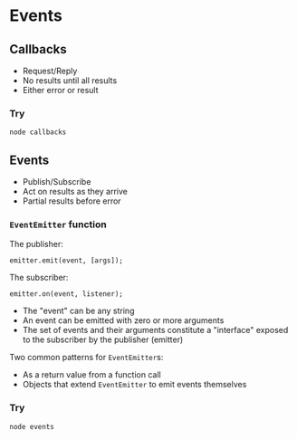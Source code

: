 # Events

## Callbacks

+ Request/Reply
+ No results until all results
+ Either error or result

### Try

`node callbacks`

## Events

+ Publish/Subscribe
+ Act on results as they arrive
+ Partial results before error

### `EventEmitter` function

The publisher:

`emitter.emit(event, [args]);`

The subscriber:

`emitter.on(event, listener);`

+ The "event" can be any string
+ An event can be emitted with zero or more arguments
+ The set of events and their arguments constitute a "interface" exposed to the subscriber by the publisher (emitter)

Two common patterns for `EventEmitter`s:
+ As a return value from a function call
+ Objects that extend `EventEmitter` to emit events themselves

### Try

`node events`
